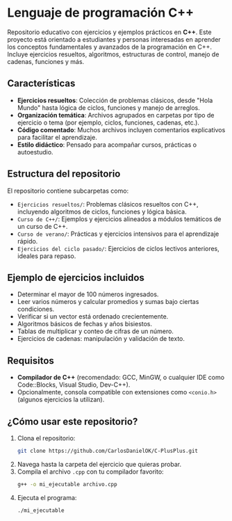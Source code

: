 # Lenguaje de programación C++

Repositorio educativo con ejercicios y ejemplos prácticos en **C++**. Este proyecto está orientado a estudiantes y personas interesadas en aprender los conceptos fundamentales y avanzados de la programación en C++. Incluye ejercicios resueltos, algoritmos, estructuras de control, manejo de cadenas, funciones y más.

## Características

- **Ejercicios resueltos**: Colección de problemas clásicos, desde "Hola Mundo" hasta lógica de ciclos, funciones y manejo de arreglos.
- **Organización temática**: Archivos agrupados en carpetas por tipo de ejercicio o tema (por ejemplo, ciclos, funciones, cadenas, etc.).
- **Código comentado**: Muchos archivos incluyen comentarios explicativos para facilitar el aprendizaje.
- **Estilo didáctico**: Pensado para acompañar cursos, prácticas o autoestudio.

## Estructura del repositorio

El repositorio contiene subcarpetas como:

- `Ejercicios resueltos/`: Problemas clásicos resueltos con C++, incluyendo algoritmos de ciclos, funciones y lógica básica.
- `Curso de C++/`: Ejemplos y ejercicios alineados a módulos temáticos de un curso de C++.
- `Curso de verano/`: Prácticas y ejercicios intensivos para el aprendizaje rápido.
- `Ejercicios del ciclo pasado/`: Ejercicios de ciclos lectivos anteriores, ideales para repaso.

## Ejemplo de ejercicios incluidos

- Determinar el mayor de 100 números ingresados.
- Leer varios números y calcular promedios y sumas bajo ciertas condiciones.
- Verificar si un vector está ordenado crecientemente.
- Algoritmos básicos de fechas y años bisiestos.
- Tablas de multiplicar y conteo de cifras de un número.
- Ejercicios de cadenas: manipulación y validación de texto.

## Requisitos

- **Compilador de C++** (recomendado: GCC, MinGW, o cualquier IDE como Code::Blocks, Visual Studio, Dev-C++).
- Opcionalmente, consola compatible con extensiones como `<conio.h>` (algunos ejercicios la utilizan).

## ¿Cómo usar este repositorio?

1. Clona el repositorio:
   ```sh
   git clone https://github.com/CarlosDanielOK/C-PlusPlus.git
   ```
2. Navega hasta la carpeta del ejercicio que quieras probar.
3. Compila el archivo `.cpp` con tu compilador favorito:
   ```sh
   g++ -o mi_ejecutable archivo.cpp
   ```
4. Ejecuta el programa:
   ```sh
   ./mi_ejecutable
   ```
